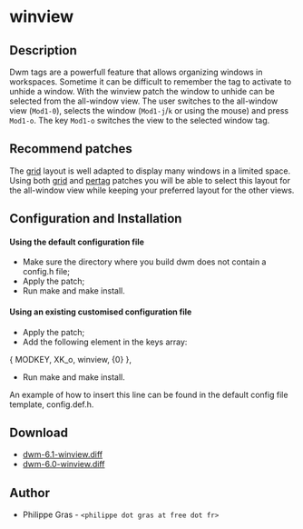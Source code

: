 winview
========

Description
-----------

Dwm tags are a powerfull feature that allows organizing windows in
workspaces. Sometime it can be difficult to remember the tag to activate to
unhide a window. With the winview patch the window to unhide can be selected
from the all-window view. The user switches to the all-window view (`Mod1-0`),
selects the window (`Mod1-j`/`k` or using the mouse) and press `Mod1-o`. The key
`Mod1-o` switches the view to the selected window tag.

Recommend patches
-----------------

The [grid](gridmode) layout is well adapted to display many windows in a limited
space. Using both [grid](gridmode) and [pertag](pertag) patches you will be able to
select this layout for the all-window view while keeping your preferred
layout for the other views.

Configuration and Installation
------------------------------

#### Using the default configuration file

* Make sure the directory where you build dwm does not contain a config.h file;
* Apply the patch;
* Run make and make install.

#### Using an existing customised configuration file

<ul>
<li>Apply the patch;
<li>Add the following element in the keys array:
</ul>
	        { MODKEY, XK_o, winview, {0} },
<ul>
<li>Run make and make install.
</ul>

An example of how to insert this line can be found in the default config file
template, config.def.h.

Download
--------

 * [dwm-6.1-winview.diff](dwm-6.1-winview.diff)
 * [dwm-6.0-winview.diff](dwm-6.0-winview.diff)

Author
------
 * Philippe Gras - `<philippe dot gras at free dot fr>`

